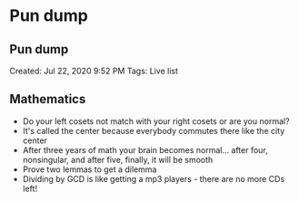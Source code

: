 # Pun dump

## Pun dump

Created: Jul 22, 2020 9:52 PM Tags: Live list

## Mathematics

* Do your left cosets not match with your right cosets or are you normal?
* It's called the center because everybody commutes there like the city center
* After three years of math your brain becomes normal... after four, nonsingular, and after five, finally, it will be smooth
* Prove two lemmas to get a dilemma
* Dividing by GCD is like getting a mp3 players - there are no more CDs left!

